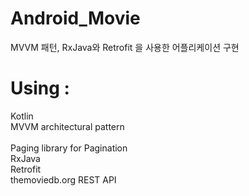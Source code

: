 # Android_Movie
 MVVM 패턴, RxJava와 Retrofit 을 사용한 어플리케이션 구현

# Using :
Kotlin<br>
MVVM architectural pattern<br><br>
Paging library for Pagination<br>
RxJava<br>
Retrofit<br>
themoviedb.org REST API<br>
